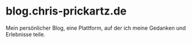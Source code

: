 # blog.chris-prickartz.de
Mein persönlicher Blog, eine Plattform, auf der ich meine Gedanken und Erlebnisse teile.